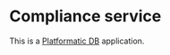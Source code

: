 # Compliance service

This is a [Platformatic DB](https://docs.platformatic.dev/docs/reference/db/introduction) application.
